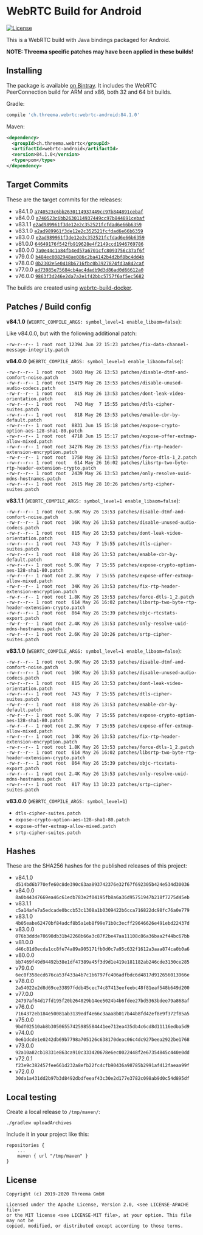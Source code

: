 # WebRTC Build for Android

[![License](https://img.shields.io/badge/license-MIT%20%2F%20Apache%202.0-blue.svg)](https://github.com/threema-ch/webrtc-android)

This is a WebRTC build with Java bindings packaged for Android.

**NOTE: Threema specific patches may have been applied in these builds!**


## Installing

The package is available [on
Bintray](https://bintray.com/threema/maven/webrtc-android/). It includes the
WebRTC PeerConnection build for ARM and x86, both 32 and 64 bit builds.

Gradle:

```groovy
compile 'ch.threema.webrtc:webrtc-android:84.1.0'
```

Maven:

```xml
<dependency>
  <groupId>ch.threema.webrtc</groupId>
  <artifactId>webrtc-android</artifactId>
  <version>84.1.0</version>
  <type>pom</type>
</dependency>
```


## Target Commits

These are the target commits for the releases:

- v84.1.0 [`a740523c6bb2630114937449cc97b844891cebaf`](https://chromium.googlesource.com/external/webrtc/+/a740523c6bb2630114937449cc97b844891cebaf)
- v84.0.0 [`a740523c6bb2630114937449cc97b844891cebaf`](https://chromium.googlesource.com/external/webrtc/+/a740523c6bb2630114937449cc97b844891cebaf)
- v83.1.1 [`e2ad989961f3de12e2c352521fcfdad6e66b6359`](https://chromium.googlesource.com/external/webrtc/+/e2ad989961f3de12e2c352521fcfdad6e66b6359)
- v83.1.0 [`e2ad989961f3de12e2c352521fcfdad6e66b6359`](https://chromium.googlesource.com/external/webrtc/+/e2ad989961f3de12e2c352521fcfdad6e66b6359)
- v83.0.0 [`e2ad989961f3de12e2c352521fcfdad6e66b6359`](https://chromium.googlesource.com/external/webrtc/+/e2ad989961f3de12e2c352521fcfdad6e66b6359)
- v81.0.0 [`64649176f542fb919628e4f2149ccd1946769786`](https://chromium.googlesource.com/external/webrtc/+/64649176f542fb919628e4f2149ccd1946769786)
- v80.0.0 [`7a0e44c1a84fb4ed57a6701cfc8093756c37af6f`](https://chromium.googlesource.com/external/webrtc/+/7a0e44c1a84fb4ed57a6701cfc8093756c37af6f)
- v79.0.0 [`b484ec0082948ae086c2ba4142b4d2bf8bc4dd4b`](https://chromium.googlesource.com/external/webrtc/+/b484ec0082948ae086c2ba4142b4d2bf8bc4dd4b)
- v78.0.0 [`0b2302e5e0418b6716fbc0b3927874fd3a842caf`](https://chromium.googlesource.com/external/webrtc/+/0b2302e5e0418b6716fbc0b3927874fd3a842caf)
- v77.0.0 [`ad73985e75684cb4ac4dadb9d3d86ad0d66612a0`](https://chromium.googlesource.com/external/webrtc/+/ad73985e75684cb4ac4dadb9d3d86ad0d66612a0)
- v76.0.0 [`9863f3d246e2da7a2e1f42bbc5757f6af5ec5682`](https://chromium.googlesource.com/external/webrtc/+/9863f3d246e2da7a2e1f42bbc5757f6af5ec5682)

The builds are created using [webrtc-build-docker](https://github.com/threema-ch/webrtc-build-docker).


## Patches / Build config

**v84.1.0** (`WEBRTC_COMPILE_ARGS: symbol_level=1 enable_libaom=false`):

Like v84.0.0, but with the following additional patch:

    -rw-r--r-- 1 root root 12394 Jun 22 15:23 patches/fix-data-channel-message-integrity.patch

**v84.0.0** (`WEBRTC_COMPILE_ARGS: symbol_level=1 enable_libaom=false`):

    -rw-r--r-- 1 root root  3603 May 26 13:53 patches/disable-dtmf-and-comfort-noise.patch
    -rw-r--r-- 1 root root 15479 May 26 13:53 patches/disable-unused-audio-codecs.patch
    -rw-r--r-- 1 root root   815 May 26 13:53 patches/dont-leak-video-orientation.patch
    -rw-r--r-- 1 root root   743 May  7 15:55 patches/dtls-cipher-suites.patch
    -rw-r--r-- 1 root root   818 May 26 13:53 patches/enable-cbr-by-default.patch
    -rw-r--r-- 1 root root  8831 Jun 15 15:18 patches/expose-crypto-option-aes-128-sha1-80.patch
    -rw-r--r-- 1 root root  4718 Jun 15 15:17 patches/expose-offer-extmap-allow-mixed.patch
    -rw-r--r-- 1 root root 34276 May 26 13:53 patches/fix-rtp-header-extension-encryption.patch
    -rw-r--r-- 1 root root  1750 May 26 13:53 patches/force-dtls-1_2.patch
    -rw-r--r-- 1 root root   614 May 26 16:02 patches/libsrtp-two-byte-rtp-header-extension-crypto.patch
    -rw-r--r-- 1 root root  2439 May 26 13:53 patches/only-resolve-uuid-mdns-hostnames.patch
    -rw-r--r-- 1 root root  2615 May 28 10:26 patches/srtp-cipher-suites.patch

**v83.1.1** (`WEBRTC_COMPILE_ARGS: symbol_level=1 enable_libaom=false`):

    -rw-r--r-- 1 root root 3.6K May 26 13:53 patches/disable-dtmf-and-comfort-noise.patch
    -rw-r--r-- 1 root root  16K May 26 13:53 patches/disable-unused-audio-codecs.patch
    -rw-r--r-- 1 root root  815 May 26 13:53 patches/dont-leak-video-orientation.patch
    -rw-r--r-- 1 root root  743 May  7 15:55 patches/dtls-cipher-suites.patch
    -rw-r--r-- 1 root root  818 May 26 13:53 patches/enable-cbr-by-default.patch
    -rw-r--r-- 1 root root 5.0K May  7 15:55 patches/expose-crypto-option-aes-128-sha1-80.patch
    -rw-r--r-- 1 root root 2.3K May  7 15:55 patches/expose-offer-extmap-allow-mixed.patch
    -rw-r--r-- 1 root root  34K May 26 13:53 patches/fix-rtp-header-extension-encryption.patch
    -rw-r--r-- 1 root root 1.8K May 26 13:53 patches/force-dtls-1_2.patch
    -rw-r--r-- 1 root root  614 May 26 16:02 patches/libsrtp-two-byte-rtp-header-extension-crypto.patch
    -rw-r--r-- 1 root root  864 May 26 15:39 patches/objc-rtcstats-export.patch
    -rw-r--r-- 1 root root 2.4K May 26 13:53 patches/only-resolve-uuid-mdns-hostnames.patch
    -rw-r--r-- 1 root root 2.6K May 28 10:26 patches/srtp-cipher-suites.patch

**v83.1.0** (`WEBRTC_COMPILE_ARGS: symbol_level=1 enable_libaom=false`):

    -rw-r--r-- 1 root root 3.6K May 26 13:53 patches/disable-dtmf-and-comfort-noise.patch
    -rw-r--r-- 1 root root  16K May 26 13:53 patches/disable-unused-audio-codecs.patch
    -rw-r--r-- 1 root root  815 May 26 13:53 patches/dont-leak-video-orientation.patch
    -rw-r--r-- 1 root root  743 May  7 15:55 patches/dtls-cipher-suites.patch
    -rw-r--r-- 1 root root  818 May 26 13:53 patches/enable-cbr-by-default.patch
    -rw-r--r-- 1 root root 5.0K May  7 15:55 patches/expose-crypto-option-aes-128-sha1-80.patch
    -rw-r--r-- 1 root root 2.3K May  7 15:55 patches/expose-offer-extmap-allow-mixed.patch
    -rw-r--r-- 1 root root  34K May 26 13:53 patches/fix-rtp-header-extension-encryption.patch
    -rw-r--r-- 1 root root 1.8K May 26 13:53 patches/force-dtls-1_2.patch
    -rw-r--r-- 1 root root  614 May 26 16:02 patches/libsrtp-two-byte-rtp-header-extension-crypto.patch
    -rw-r--r-- 1 root root  864 May 26 15:39 patches/objc-rtcstats-export.patch
    -rw-r--r-- 1 root root 2.4K May 26 13:53 patches/only-resolve-uuid-mdns-hostnames.patch
    -rw-r--r-- 1 root root  817 May 13 10:23 patches/srtp-cipher-suites.patch

**v83.0.0** (`WEBRTC_COMPILE_ARGS: symbol_level=1`)

- `dtls-cipher-suites.patch`
- `expose-crypto-option-aes-128-sha1-80.patch`
- `expose-offer-extmap-allow-mixed.patch`
- `srtp-cipher-suites.patch`

## Hashes

These are the SHA256 hashes for the published releases of this project:

- v84.1.0 `d514bd6b770efe60c8de390c63aa893742376e32f67f692305b424e534d30036`
- v84.0.0 `8a0b44347669ea46c61edb783e2f04195fb8a6a36d95751947b218f7275d45eb`
- v83.1.1 `c5a14afe7a5edcade0bccb53c1308a1b0309422b6cca716822dc98fc76a0e779`
- v83.1.0 `4b05eabe62470bf84adcf8b5a1eb8f99e71b0c3ecff29646626e491ebd22437d`
- v83.0.0 `076b3ddde70690db31b42268b66a3c87f2be47aa11108c86a36baa2f44bc67bb`
- v81.0.0 `d46c81d0ecda1cc8fe74a89a905171fb0d0c7a95c632f1612a3aaa874ca0b0a6`
- v80.0.0 `bb7469f49d94492b38e1df47389a45f3d9d1e419e181182ab246cde3130ce285`
- v79.0.0 `6ec0f358ecd676ca53f433a4b7c1b6797fc406adfbdc6d4817d912656013966e`
- v78.0.0 `2a54022e2d8d69ce33897fddb45cec74c87413eefeebc48f81eaf548b649d200`
- v77.0.0 `24797af64d17fd195f20b264029b14ee5024b4b6fdee27bd5363bdee79a868af`
- v76.0.0 `7164372eb184e50081ab3139edf4e66c3aaa8b017b44b8fd42ef8e9f372f85a5`
- v75.0.0 `9bdf02510ab8b30506557425985584441ee712ea435db4c6cd8d11116edba5d9`
- v74.0.0 `0e61dcde1e0242db69b7798a705126c638170deac06c4dc927beea2922be1768`
- v73.0.0 `92a10a82cb18331e863ca910c333420678e6ec0022448f2e67354845c440e0dd`
- v72.0.1 `f23e9c382457fee661d232a8efb22fc4cfb90436a98785b2991af412faeaa99f`
- v72.0.0 `30da1a431dd2b97b3d8492dbdfeeaf43c30e2d177e3782c098ab9d0c54d895df`


## Local testing

Create a local release to `/tmp/maven/`:

    ./gradlew uploadArchives

Include it in your project like this:

    repositories {
        ...
        maven { url "/tmp/maven" }
    }


## License

    Copyright (c) 2019-2020 Threema GmbH

    Licensed under the Apache License, Version 2.0, <see LICENSE-APACHE file>
    or the MIT license <see LICENSE-MIT file>, at your option. This file may not be
    copied, modified, or distributed except according to those terms.
